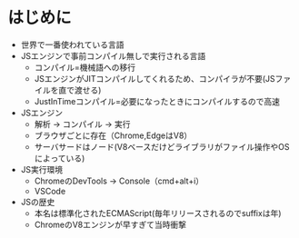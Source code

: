 はじめに
===

- 世界で一番使われている言語
- JSエンジンで事前コンパイル無しで実行される言語
  - コンパイル=機械語への移行
  - JSエンジンがJITコンパイルしてくれるため、コンパイラが不要(JSファイルを直で渡せる)
  - JustInTimeコンパイル=必要になったときにコンパイルするので高速
- JSエンジン
  - 解析 -> コンパイル -> 実行
  - ブラウザごとに存在（Chrome,EdgeはV8）
  - サーバサードはノード(V8ベースだけどライブラリがファイル操作やOSによっている)
- JS実行環境
  - ChromeのDevTools -> Console（cmd+alt+i）
  - VSCode
- JSの歴史
  - 本名は標準化されたECMAScript(毎年リリースされるのでsuffixは年)
  - ChromeのV8エンジンが早すぎて当時衝撃